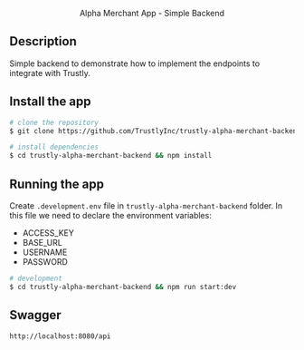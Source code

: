 <p align="center">
  Alpha Merchant App - Simple Backend
</p>


## Description

Simple backend to demonstrate how to implement the endpoints to integrate with Trustly.

## Install the app

```bash
# clone the repository
$ git clone https://github.com/TrustlyInc/trustly-alpha-merchant-backend.git

# install dependencies
$ cd trustly-alpha-merchant-backend && npm install
```


## Running the app

Create `.development.env` file in `trustly-alpha-merchant-backend` folder. In this file we need to declare the environment variables:
- ACCESS_KEY
- BASE_URL
- USERNAME
- PASSWORD

```bash
# development
$ cd trustly-alpha-merchant-backend && npm run start:dev
```

## Swagger
```
http://localhost:8080/api
```